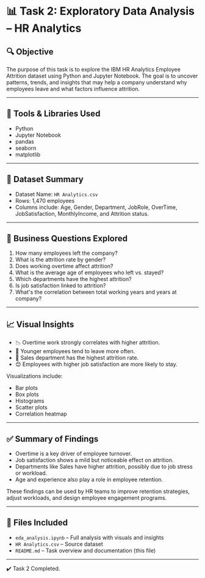 # 📊 Task 2: Exploratory Data Analysis – HR Analytics

## 🔍 Objective

The purpose of this task is to explore the IBM HR Analytics Employee Attrition dataset using Python and Jupyter Notebook. The goal is to uncover patterns, trends, and insights that may help a company understand why employees leave and what factors influence attrition.

---

## 🧰 Tools & Libraries Used

- Python
- Jupyter Notebook
- pandas
- seaborn
- matplotlib

---

## 📑 Dataset Summary

- Dataset Name: `HR Analytics.csv`
- Rows: 1,470 employees
- Columns include: Age, Gender, Department, JobRole, OverTime, JobSatisfaction, MonthlyIncome, and Attrition status.

---

## 🔎 Business Questions Explored

1. How many employees left the company?
2. What is the attrition rate by gender?
3. Does working overtime affect attrition?
4. What is the average age of employees who left vs. stayed?
5. Which departments have the highest attrition?
6. Is job satisfaction linked to attrition?
7. What's the correlation between total working years and years at company?

---

## 📈 Visual Insights

- 📉 Overtime work strongly correlates with higher attrition.
- 👶 Younger employees tend to leave more often.
- 🏢 Sales department has the highest attrition rate.
- 😊 Employees with higher job satisfaction are more likely to stay.

Visualizations include:
- Bar plots
- Box plots
- Histograms
- Scatter plots
- Correlation heatmap

---

## ✅ Summary of Findings

- Overtime is a key driver of employee turnover.
- Job satisfaction shows a mild but noticeable effect on attrition.
- Departments like Sales have higher attrition, possibly due to job stress or workload.
- Age and experience also play a role in employee retention.

These findings can be used by HR teams to improve retention strategies, adjust workloads, and design employee engagement programs.

---

## 📁 Files Included

- `eda_analysis.ipynb` – Full analysis with visuals and insights
- `HR Analytics.csv` – Source dataset
- `README.md` – Task overview and documentation (this file)

---

✔️ Task 2 Completed.
